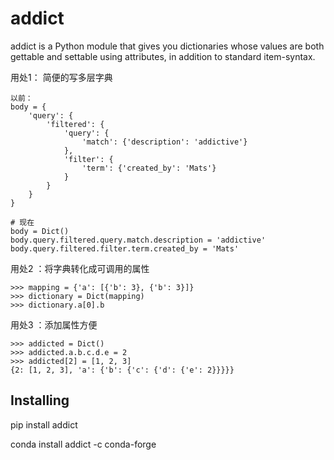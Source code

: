 # addict

addict is a Python module that gives you dictionaries whose values are both gettable and settable using attributes, in addition to standard item-syntax. 

用处1： 简便的写多层字典  
```
以前：
body = {
    'query': {
        'filtered': {
            'query': {
                'match': {'description': 'addictive'}
            },
            'filter': {
                'term': {'created_by': 'Mats'}
            }
        }
    }
}

# 现在 
body = Dict()
body.query.filtered.query.match.description = 'addictive'
body.query.filtered.filter.term.created_by = 'Mats' 
```

用处2 ：将字典转化成可调用的属性
```
>>> mapping = {'a': [{'b': 3}, {'b': 3}]}
>>> dictionary = Dict(mapping)
>>> dictionary.a[0].b 
```

用处3 ：添加属性方便
```
>>> addicted = Dict()
>>> addicted.a.b.c.d.e = 2
>>> addicted[2] = [1, 2, 3]
{2: [1, 2, 3], 'a': {'b': {'c': {'d': {'e': 2}}}}}
```

## Installing


pip install addict

conda install addict -c conda-forge
